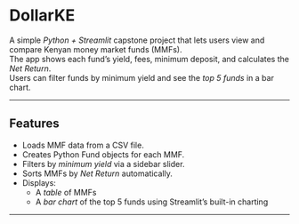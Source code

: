 # DollarKE

A simple *Python + Streamlit* capstone project that lets users view and compare Kenyan money market funds (MMFs).  
The app shows each fund’s yield, fees, minimum deposit, and calculates the *Net Return*.  
Users can filter funds by minimum yield and see the *top 5 funds* in a bar chart.

---

##  Features

- Loads MMF data from a CSV file.
- Creates Python Fund objects for each MMF.
- Filters by *minimum yield* via a sidebar slider.
- Sorts MMFs by *Net Return* automatically.
- Displays:
  - A *table* of MMFs
  - A *bar chart* of the top 5 funds using Streamlit’s built-in charting

---
